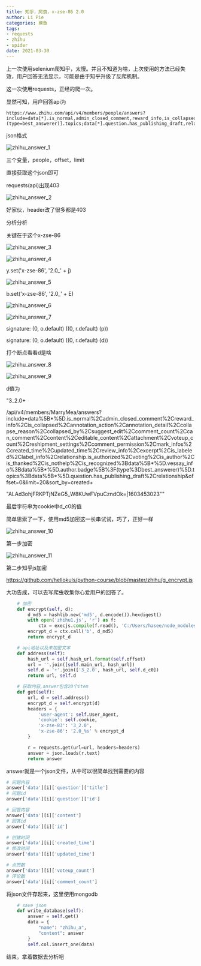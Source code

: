```yaml
---
title: 知乎，爬虫，x-zse-86 2.0
author: Li Pie
categories: 摸鱼
tags:
- requests
- zhihu
- spider
date: 2021-03-30
---
```


上一次使用selenium爬知乎，太慢。并且不知道为啥，上次使用的方法已经失效，用户回答无法显示，可能是由于知乎升级了反爬机制。

这一次使用requests，正经的爬一次。

显然可知，用户回答api为

```
https://www.zhihu.com/api/v4/members/people/answers?include=data[*].is_normal,admin_closed_comment,reward_info,is_collapsed,annotation_action,annotation_detail,collapse_reason,collapsed_by,suggest_edit,comment_count,can_comment,content,editable_content,attachment,voteup_count,reshipment_settings,comment_permission,mark_infos,created_time,updated_time,review_info,excerpt,is_labeled,label_info,relationship.is_authorized,voting,is_author,is_thanked,is_nothelp,is_recognized;data[*].vessay_info;data[*].author.badge[?(type=best_answerer)].topics;data[*].question.has_publishing_draft,relationship&offset=0&limit=20&sort_by=created
```

json格式

![zhihu_answer_1](\images\zhihu_answer_1.png)

三个变量，people，offset，limit

直接获取这个json即可

requests(api)出现403

![zhihu_answer_2](\images\zhihu_answer_2.png)

好家伙，header改了很多都是403

分析分析

关键在于这个x-zse-86

![zhihu_answer_3](\images\zhihu_answer_3.png)

![zhihu_answer_4](\images\zhihu_answer_4.png)

y.set('x-zse-86', '2.0_' + j)

![zhihu_answer_5](\images\zhihu_answer_5.png)

b.set('x-zse-86', '2.0_' + E)

![zhihu_answer_6](images\zhihu_answer_6.png)

![zhihu_answer_7](\images\zhihu_answer_7.png)

signature: (0, o.default) ((0, r.default) (p))

signature: (0, o.default) ((0, r.default) (d))

打个断点看看d是啥

![zhihu_answer_8](\images\zhihu_answer_8.png)

![zhihu_answer_9](\images\zhihu_answer_9.png)

d值为

"3_2.0+

/api/v4/members/MarryMea/answers?include=data%5B*%5D.is_normal%2Cadmin_closed_comment%2Creward_info%2Cis_collapsed%2Cannotation_action%2Cannotation_detail%2Ccollapse_reason%2Ccollapsed_by%2Csuggest_edit%2Ccomment_count%2Ccan_comment%2Ccontent%2Ceditable_content%2Cattachment%2Cvoteup_count%2Creshipment_settings%2Ccomment_permission%2Cmark_infos%2Ccreated_time%2Cupdated_time%2Creview_info%2Cexcerpt%2Cis_labeled%2Clabel_info%2Crelationship.is_authorized%2Cvoting%2Cis_author%2Cis_thanked%2Cis_nothelp%2Cis_recognized%3Bdata%5B*%5D.vessay_info%3Bdata%5B*%5D.author.badge%5B%3F(type%3Dbest_answerer)%5D.topics%3Bdata%5B*%5D.question.has_publishing_draft%2Crelationship&offset=0&limit=20&sort_by=created+

"ALAd3ohjFRKPTjNZeG5_W8KUwFVpuCzndOk=|1603453023""

最后字符串为cookie中d_c0的值

简单思索了一下，使用md5加密这一长串试试，巧了，正好一样

![zhihu_answer_10](\images\zhihu_answer_10.png)

第一步加密

![zhihu_answer_11](\images\zhihu_answer_11.png)



第二步知乎js加密

https://github.com/hellokuls/python-course/blob/master/zhihu/g_encrypt.js



大功告成，可以去写爬虫收集你心爱用户的回答了。



```python
    # 加密
    def encrypt(self, d):
        d_md5 = hashlib.new('md5', d.encode()).hexdigest()
        with open('zhihu1.js', 'r') as f:
            ctx = execjs.compile(f.read(), 'C:/Users/hasee/node_modules')
        encrypt_d = ctx.call('b', d_md5)
        return encrypt_d
```

```python
    # api地址以及未加密文本
    def address(self):
        hash_url = self.hash_url.format(self.offset)
        url = ''.join([self.main_url, hash_url])
        self.d = '+'.join(['3_2.0', hash_url, self.d_c0])
        return url, self.d
```

```python
    # 获取内容,answer包含20个item
    def get(self):
        url, d = self.address()
        encrypt_d = self.encrypt(d)
        headers = {
            'user-agent': self.User_Agent,
            'cookie': self.cookie,
            'x-zse-83': '3_2.0',
            'x-zse-86': '2.0_%s' % encrypt_d
        }

        r = requests.get(url=url, headers=headers)
        answer = json.loads(r.text)
        return answer
```

answer就是一个json文件，从中可以很简单找到需要的内容

```python
# 问题内容
answer['data'][i]['question']['title']
# 问题id
answer['data'][i]['question']['id']

# 回答内容
answer['data'][i]['content']
# 回答id
answer['data'][i]['id']

# 创建时间
answer['data'][i]['created_time']
# 修改时间
answer['data'][i]['updated_time']

# 点赞数
answer['data'][i]['voteup_count']
# 评论数
answer['data'][i]['comment_count']
```

将json文件存起来，这里使用mongodb

```python
    # save json
    def write_database(self):
        answer = self.get()
        data = {
            "name": "zhihu_a",
            "content": answer
        }
        self.col.insert_one(data)
```



结束。拿着数据去分析吧